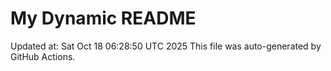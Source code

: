 # My Dynamic README
Updated at: Sat Oct 18 06:28:50 UTC 2025
This file was auto-generated by GitHub Actions.
